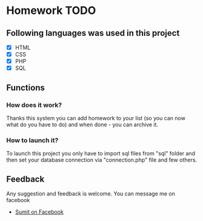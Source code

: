 # Homework TODO


## Following languages was used in this project
- [x] HTML
- [x] CSS
- [x] PHP
- [x] SQL

## Functions


### How does it work?
Thanks this system you can add homework to your list (so you can now what do you have to do) and when done - you can archive it.

### How to launch it?
To launch this project you only have to import sql files from "sql" folder and then set your database connection via "connection.php" file and few others.


## Feedback
Any suggestion and feedback is welcome. You can message me on facebook
- [Sumit on Facebook](https://www.facebook.com/patryk.pijn)
